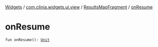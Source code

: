[Widgets](../../index.md) / [com.clinia.widgets.ui.view](../index.md) / [ResultsMapFragment](index.md) / [onResume](./on-resume.md)

# onResume

`fun onResume(): `[`Unit`](https://kotlinlang.org/api/latest/jvm/stdlib/kotlin/-unit/index.html)